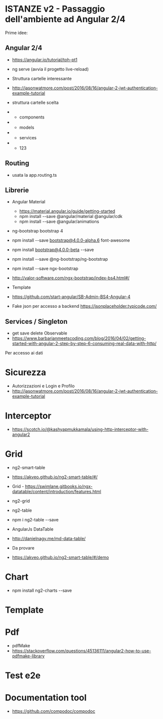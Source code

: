 # ISTANZE v2 - Passaggio dell'ambiente ad Angular 2/4

Prime idee:

## Angular 2/4

- https://angular.io/tutorial/toh-pt1
- ng serve (avvia il progetto live-reload)

- Struttura cartelle interessante
- http://jasonwatmore.com/post/2016/08/16/angular-2-jwt-authentication-example-tutorial

- struttura cartelle scelta
- - components
- - models 
- - services
- - 123

## Routing

- usata la app.routing.ts 

## Librerie

- Angular Material 
    - https://material.angular.io/guide/getting-started
    - npm install --save @angular/material @angular/cdk
    - npm install --save @angular/animations

- ng-bootstrap bootstrap 4

- npm install --save bootstrap@4.0.0-alpha.6 font-awesome

- npm install bootstrap@4.0.0-beta --save

- npm install --save @ng-bootstrap/ng-bootstrap

- npm install --save ngx-bootstrap

- http://valor-software.com/ngx-bootstrap/index-bs4.html#/

- Template
- https://github.com/start-angular/SB-Admin-BS4-Angular-4

- Fake json per accesso a backend https://jsonplaceholder.typicode.com/

## Services / Singleton

- get save delete Observable
- https://www.barbarianmeetscoding.com/blog/2016/04/02/getting-started-with-angular-2-step-by-step-6-consuming-real-data-with-http/

Per accesso ai dati

# Sicurezza

 - Autorizzazioni e Login e Profilo
 - http://jasonwatmore.com/post/2016/08/16/angular-2-jwt-authentication-example-tutorial

# Interceptor

- https://scotch.io/@kashyapmukkamala/using-http-interceptor-with-angular2

# Grid

- ng2-smart-table
- https://akveo.github.io/ng2-smart-table/#/

- Grid - https://swimlane.gitbooks.io/ngx-datatable/content/introduction/features.html
- ng2-grid

- ng2-table
- npm i ng2-table --save

- AngularJs DataTable
- http://danielnagy.me/md-data-table/

- Da provare
- https://akveo.github.io/ng2-smart-table/#/demo

# Chart

- npm install ng2-charts --save

# Template

# Pdf 

- pdfMake
- https://stackoverflow.com/questions/45136111/angular2-how-to-use-pdfmake-library

# Test e2e

# Documentation tool

- https://github.com/compodoc/compodoc

